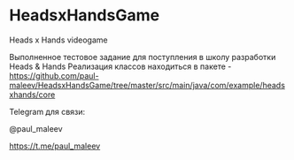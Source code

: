 # HeadsxHandsGame

Heads x Hands videogame

Выполненное тестовое задание для поступления в школу разработки Heads & Hands
Реализация классов находиться в пакете - https://github.com/paul-maleev/HeadsxHandsGame/tree/master/src/main/java/com/example/headsxhands/core

Telegram для связи:

@paul_maleev 

https://t.me/paul_maleev
